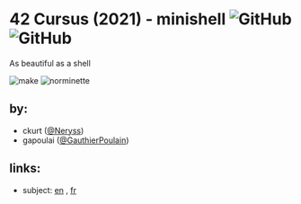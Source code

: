 # 42 Cursus (2021) - minishell ![GitHub](<https://img.shields.io/github/repo-size/GauthierPoulain/minishell?style=flat-square>) ![GitHub](<https://img.shields.io/github/languages/code-size/GauthierPoulain/minishell?style=flat-square>)

As beautiful as a shell

![make](https://github.com/gauthierpoulain/minishell/workflows/make/badge.svg)
![norminette](https://github.com/gauthierpoulain/minishell/workflows/norminette/badge.svg)

## by:

- ckurt
  ([@Neryss](https://github.com/Neryss))
- gapoulai
  ([@GauthierPoulain](https://github.com/GauthierPoulain))

## links:

- subject:
  [en](https://cdn.intra.42.fr/pdf/pdf/22551/en.subject.pdf)
  ,
  [fr](https://cdn.intra.42.fr/pdf/pdf/22552/fr.subject.pdf)
